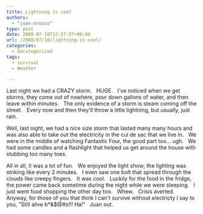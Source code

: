 ```yaml
---
title: Lightning is cool
authors: 
  - "juan-orozco"
type: post
date: 2008-07-10T12:57:57+00:00
url: /2008/07/10/lightning-is-cool/
categories:
  - Uncategorized
tags:
  - survival
  - Weather

---
```

Last night we had a CRAZY storm.   HUGE.   I've noticed when we get storms, they come out of nowhere, pour down gallons of water, and then leave within minutes.   The only evidence of a storm is steam coming off the street.   Every now and then they'll throw a little lightning, but usually, just rain.

Well, last night, we had a nice size storm that lasted many many hours and was also able to take out the electricity in the cul de sac that we live in.   We were in the middle of watching Fantastic Four, the good part too... ugh.   We had some candles and a flashlight that helped us get around the house with stubbing too many toes.

All in all, it was a lot of fun.   We enjoyed the light show; the lighting was striking like every 2 minutes.   I even saw one bolt that spread through the clouds like creepy fingers.   It was cool.   Luckily for the food in the fridge, the power came back sometime during the night while we were sleeping.   I just went food shopping the other day too.   Whew.   Crisis averted.   Anyway, for those of you that think I can't survive without electricty I say to you, "Still alive b*&$@#s!!! Ha!"   Juan out.